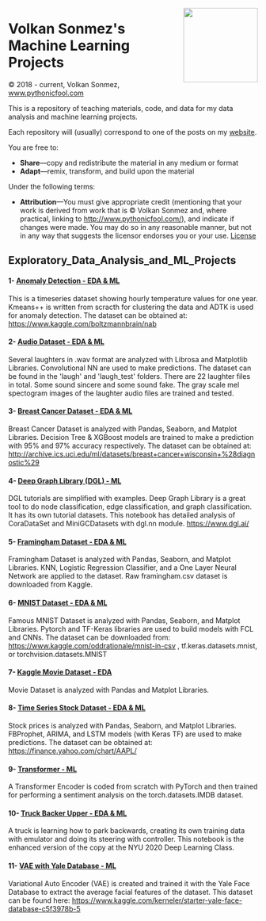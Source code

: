 <p>
  <a href="https://avatars.githubusercontent.com/u/30424551?v=4"><img width="150" align='right' src="https://avatars.githubusercontent.com/u/30424551?v=4"></a>
</p>



# Volkan Sonmez's Machine Learning Projects

© 2018 - current, Volkan Sonmez, www.pythonicfool.com

This is a repository of teaching materials, code, and data for my data analysis and machine learning projects.

Each repository will (usually) correspond to one of the posts on my [website](http://www.pythonicfool.com/).

You are free to:

* **Share**—copy and redistribute the material in any medium or format
* **Adapt**—remix, transform, and build upon the material

Under the following terms:

* **Attribution**—You must give appropriate credit (mentioning that your work is derived from work that is © Volkan Sonmez and, where practical, linking to http://www.pythonicfool.com/), and indicate if changes were made. You may do so in any reasonable manner, but not in any way that suggests the licensor endorses you or your use. [License](https://github.com/volkansonmez/Exploratory_Data_Analysis_and_ML_Projects/blob/master/LICENSE)



## Exploratory_Data_Analysis_and_ML_Projects


#### 1- [Anomaly Detection - EDA & ML](https://github.com/volkansonmez/Exploratory_Data_Analysis_and_ML_Projects/tree/master/Anomaly%20Detection%20Dataset)
This is a timeseries dataset showing hourly temperature values for one year. Kmeans++ is written from scracth for clustering the data and ADTK is used for anomaly detection. The dataset can be obtained at: https://www.kaggle.com/boltzmannbrain/nab 


#### 2- [Audio Dataset - EDA & ML](https://github.com/volkansonmez/Exploratory_Data_Analysis_and_ML_Projects/tree/master/Audio%20Dataset)
Several laughters in .wav format are analyzed with Librosa and Matplotlib Libraries. Convolutional NN are used to make predictions.
The dataset can be found in the 'laugh' and 'laugh_test' folders. There are 22 laughter files in total. Some sound sincere and some sound fake. The gray scale mel spectogram images of the laughter audio files are trained and tested.


#### 3- [Breast Cancer Dataset - EDA & ML](https://github.com/volkansonmez/Exploratory_Data_Analysis_and_ML_Projects/tree/master/Breast%20Cancer%20Dataset)
Breast Cancer Dataset is analyzed with Pandas, Seaborn, and Matplot Libraries. Decision Tree & XGBoost models are trained to make a prediction with 95% and 97% accuracy respectively. The dataset can be obtained at: http://archive.ics.uci.edu/ml/datasets/breast+cancer+wisconsin+%28diagnostic%29


#### 4- [Deep Graph Library (DGL) - ML](https://github.com/volkansonmez/Exploratory_Data_Analysis_and_ML_Projects/tree/master/DGL%20Library%20Explained)
DGL tutorials are simplified with examples. Deep Graph Library is a great tool to do node classification, edge classification, and graph classification. It has its own tutorial datasets. This notebook has detailed analysis of CoraDataSet and MiniGCDatasets with dgl.nn module. https://www.dgl.ai/  


#### 5- [Framingham Dataset - EDA & ML](https://github.com/volkansonmez/Exploratory_Data_Analysis_and_ML_Projects/tree/master/Framingham%20Dataset) 
Framingham Dataset is analyzed with Pandas, Seaborn, and Matplot Libraries. KNN, Logistic Regression Classifier, and a One Layer Neural Network are applied to the dataset. Raw framingham.csv dataset is downloaded from Kaggle. 


#### 6- [MNIST Dataset - EDA & ML](https://github.com/volkansonmez/Exploratory_Data_Analysis_and_ML_Projects/tree/master/MNIST%20Dataset)
Famous MNIST Dataset is analyzed with Pandas, Seaborn, and Matplot Libraries. Pytorch and TF-Keras libraries are used to build models with FCL and CNNs.
The dataset can be downloaded from: https://www.kaggle.com/oddrationale/mnist-in-csv , tf.keras.datasets.mnist, or torchvision.datasets.MNIST


#### 7- [Kaggle Movie Dataset - EDA](https://github.com/volkansonmez/Exploratory_Data_Analysis_and_ML_Projects/tree/master/Movies%20Dataset)
Movie Dataset is analyzed with Pandas and Matplot Libraries.


#### 8- [Time Series Stock Dataset - EDA & ML](https://github.com/volkansonmez/Exploratory_Data_Analysis_and_ML_Projects/tree/master/Time%20Series%20Stock%20Data)
Stock prices is analyzed with Pandas, Seaborn, and Matplot Libraries. FBProphet, ARIMA, and LSTM models (with Keras TF) are used to make predictions.
The dataset can be obtained at: https://finance.yahoo.com/chart/AAPL/


#### 9- [Transformer - ML](https://github.com/volkansonmez/Exploratory_Data_Analysis_and_ML_Projects/tree/master/Transformer) 
A Transformer Encoder is coded from scratch with PyTorch and then trained for performing a sentiment analysis on the torch.datasets.IMDB dataset.


#### 10- [Truck Backer Upper - EDA & ML](https://github.com/volkansonmez/Exploratory_Data_Analysis_and_ML_Projects/tree/master/Truck%20Backer%20Upper%20SSL)
A truck is learning how to park backwards, creating its own training data with emulator and doing its steering with controller.
This notebook is the enhanced version of the copy at the NYU 2020 Deep Learning Class. 


#### 11- [VAE with Yale Database - ML](https://github.com/volkansonmez/Exploratory_Data_Analysis_and_ML_Projects/tree/master/VAE%20with%20Yale%20Database)
Variational Auto Encoder (VAE) is created and trained it with the Yale Face Database to extract the average facial features of the dataset. This dataset can be found here: https://www.kaggle.com/kerneler/starter-yale-face-database-c5f3978b-5








